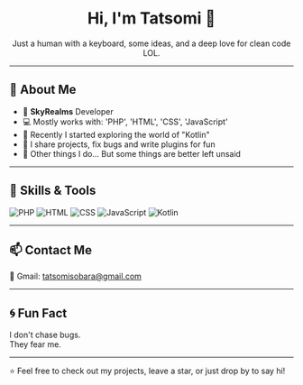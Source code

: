 <h1 align="center">Hi, I'm Tatsomi 👋</h1>
<p align="center">Just a human with a keyboard, some ideas, and a deep love for clean code LOL.</p>

---

## 🧠 About Me

- 🔧 **SkyRealms** Developer 
- 💻 Mostly works with: 'PHP', 'HTML', 'CSS', 'JavaScript' 
- 🚀 Recently I started exploring the world of "Kotlin" 
- 🧩 I share projects, fix bugs and write plugins for fun 
- 🫣 Other things I do... But some things are better left unsaid

---

## 💼 Skills & Tools

![PHP](https://img.shields.io/badge/PHP-777BB4?style=for-the-badge&logo=php&logoColor=white)
![HTML](https://img.shields.io/badge/HTML5-E34F26?style=for-the-badge&logo=html5&logoColor=white)
![CSS](https://img.shields.io/badge/CSS3-1572B6?style=for-the-badge&logo=css3&logoColor=white)
![JavaScript](https://img.shields.io/badge/JavaScript-F7DF1E?style=for-the-badge&logo=javascript&logoColor=black)
![Kotlin](https://img.shields.io/badge/Kotlin-0095D5?style=for-the-badge&logo=kotlin&logoColor=white)

---

## 📫 Contact Me

📧 Gmail: [tatsomisobara@gmail.com](mailto:tatsomisobara@gmail.com)

---

## 🌀 Fun Fact

I don't chase bugs.  
They fear me.

---

⭐️ Feel free to check out my projects, leave a star, or just drop by to say hi!
